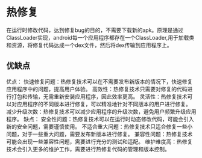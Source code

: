 # 热修复

在运行时修改代码，达到修复bug的目的，不需要下载新的apk。原理是通过ClassLoader实现，android每一个应用程序都存在一个ClassLoader,用于加载类和资源，将修复代码达成一个dex文件，然后将dex传输到应用程序上。

## 优缺点

优点：
快速修复问题：热修复技术可以在不需要发布新版本的情况下，快速修复应用程序中的问题，提高用户体验。
高效性：热修复技术只需要对修复的代码进行打包和传输，无需重新安装应用程序，因此效率更高。
灵活性：热修复技术可以对应用程序的不同版本进行修复，可以精准地针对不同版本的用户进行修复。
减少升级次数：热修复技术可以减少应用程序的升级次数，避免用户频繁升级应用程序。
缺点：
安全性问题：热修复技术可以在运行时动态修改代码，可能会引入新的安全问题，需要谨慎使用。
不适合重大问题：热修复技术只适合修复一些小问题，对于一些重大问题，需要发布新版本进行修复。
兼容性问题：热修复技术可能会出现一些兼容性问题，需要进行充分的测试和适配。
维护难度高：热修复技术会引入更多的维护工作，需要进行热修复代码的管理和版本控制。